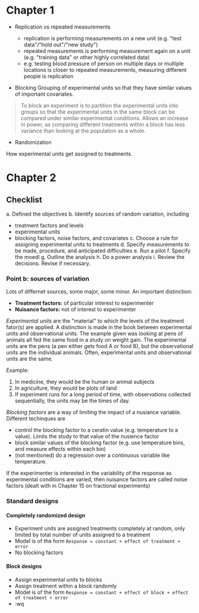# Chapter 1

* Replication vs repeated measurements
  - replication is performing measurements on a new unit (e.g. "test data"/"hold out"/"new study")
  - repeated measurements is performing measurement again on a unit (e.g. "training data" or other highly correlated data)
  - e.g. testing blood pressure of person on multiple days or multiple locations is closer to repeated measurements, measuring different people is replication

* Blocking
Grouping of experimental units so that they have similar values of important covariates. 

> To block an experiment is to partition the experimental units into groups so that the experimental units in the same block can be compared under similar experimental conditions. Allows an increase in power, as comparing different treatments within a block has less variance than looking at the population as a whole.

* Randomization

How experimental units get assigned to treatments.

# Chapter 2

## Checklist

a. Defined the objectives
b. Identify sources of random variation, including
  - treatment factors and levels
  - experimental units
  - blocking factors, noise factors, and covariates
c. Choose a rule for assigning experimental units to treatments
d. Specify measurements to be made, procedure, and anticipated difficulties
e. Run a pilot
f. Specify the moedl
g. Outline the analysis
h. Do a power analysis
i. Review the decisions. Revise if necessary.

### Point b: sources of variation

Lots of differnet sources, some major, some minor. An important distinction:
* __Treatment factors:__ of particular interest to experimenter
* __Nuisance factors:__ not of interest to experimenter

_Experimental units_ are the "material" to which the levels of the treatment fator(s) are applied. A distinction is made in the book between experimental units and observational units. The example given was looking at pens of animals all fed the same food in a study on weight gain. The experimental units are the pens (a pen either gets food A or food B), but the observational units are the individual animals. Often, experimental units and observational units are the same.

Example:
1. In medicine, they would be the human or animal subjects
2. In agriculture, they would be plots of land
3. If experiment runs for a long period of time, with observations collected sequentially, the units may be the times of day.

_Blocking factors_ are a way of limiting the impact of a nusiance variable. Different techinques are
- control the blocking factor to a ceratin value (e.g. temperature to a value). Limits the study to that value of the nusience factor
- block similar values of the blocking factor (e.g. use temperature bins, and measure effects within each bin)
- (not mentioned) do a regression over a continuous variable like temperature.

If the experimenter is interested in the variability of the response as experimental conditions are varied, then nuisance factors are called noise factors (dealt with in Chapter 15 on fractional experiments)

### Standard designs

#### Completely randomized design

* Experiment units are assigned treatments completely at random, only limited by total number of units assigned to a treatment
* Model is of the form `Response = constant + effect of treatment + error`
* No blocking factors

#### Block designs

* Assign experimental units to blocks
* Assign treatment within a block randomly
* Model is of the form `Response = constant + effect of block + effect of treatment + error`
* :wq

